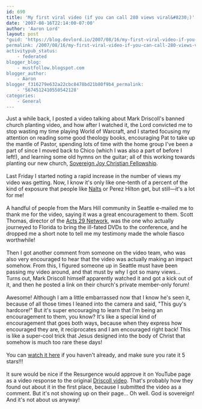 ```yaml
---
id: 690
title: 'My first viral video (if you can call 280 views viral&#8230;)'
date: '2007-08-16T22:14:00-07:00'
author: 'Aaron Lord'
layout: post
"guid: 'https://blog.devlord.io/2007/08/16/my-first-viral-video-if-you-can-call-280-views-viral/'
permalink: /2007/08/16/my-first-viral-video-if-you-can-call-280-views-viral/
activitypub_status:
    - federated
blogger_blog:
    - mustfollow.blogspot.com
blogger_author:
    - Aaron
blogger_f316279e632a22cbc8478bd21b80f9b4_permalink:
    - '5674512410550542128'
categories:
    - General
---
```


Just a while back, I posted a video talking about Mark Driscoll's banned church planting video, and how after I watched it, the Lord convicted me to stop wasting my time playing World of Warcraft, and I started focusing my attention on reading some good theology books, encouraging Pat to take up the mantle of Pastor, spending lots of time with the home group I've been a part of since I moved back to Chico (which I was also a part of before I left!), and learning some old hymns on the guitar; all of this working towards planting our new church, <a href="http://www.sovereignjoycf.org/">Sovereign Joy Christian Fellowship</a>.<br /><br />Last Friday I started noting a rapid increase in the number of views my video was getting.  Now, I know it's only like one-tenth of a percent of the kind of exposure that people like <a href="http://www.youtube.com/Nalts">Nalts</a> or Perez Hilton get, but still—it's a lot for me!<br /><br />A handful of people from the Mars Hill community in Seattle e-mailed me to thank me for the video, saying it was a great encouragement to them.  Scott Thomas, director of the <a href="http://www.acts29network.org/">Acts 29 Network</a>, was the one who actually journeyed to Florida to bring the ill-fated DVDs to the conference, and he dropped me a short note to tell me my testimony made the whole fiasco worthwhile!<br /><br />Then I got another comment from someone on the video team, who was also very encouraged to hear that the video was actually making an impact somehow.  From this, I figured someone up in Seattle must have been passing my video around, and that must by why I got so many views...  Turns out, Mark Driscoll himself apparently watched it and got a kick out of it, and then he posted a link on their church's private member-only forum!<br /><br />Awesome!  Although I am a little embarrassed now that I know he's seen it, because of all those times I leaned into the camera and said, "This guy's hardcore!"  But it's super encouraging to learn that I'm being an encouragement to them, you know?  It's like a special kind of encouragement that goes both ways, because when they express how encouraged they are, it reciprocates and I am encouraged right back!  This is like a super-cool trick that Jesus designed into the body of Christ that somehow is much too rare these days!<br /><br />You can <a href="http://www.youtube.com/watch?v=Mbm6lDzKH1U">watch it here</a> if you haven't already, and make sure you rate it 5 stars!!!<br /><br />It sure would be nice if the Resurgence would approve it on YouTube page as a video response to the original <a href="http://www.youtube.com/watch?v=JIrIKbCz3n4">Driscoll video</a>.  That's probably how they found out about it in the first place, because I submitted the video as a comment.  But it's not showing up on their page...  Oh well.  God is sovereign!  And it's not about us anyway!<div class="blogger-post-footer"></div>